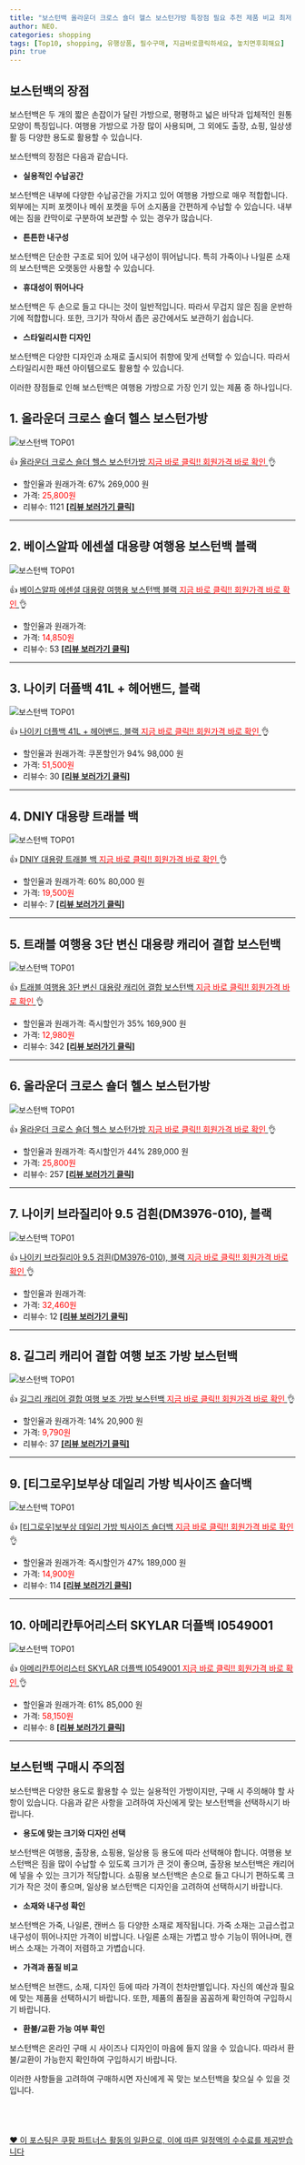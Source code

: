 ```yaml
---
title: "보스턴백 올라운더 크로스 숄더 헬스 보스턴가방 특장점 필요 추천 제품 비교 최저 가격 비교 장점 구매 후기 구매평"
author: NEO.
categories: shopping
tags: [Top10, shopping, 유행상품, 필수구매, 지금바로클릭하세요, 놓치면후회해요]
pin: true
---
```

## 보스턴백의 장점

보스턴백은 두 개의 짧은 손잡이가 달린 가방으로, 평평하고 넓은 바닥과 입체적인 원통 모양이 특징입니다. 여행용 가방으로 가장 많이 사용되며, 그 외에도 출장, 쇼핑, 일상생활 등 다양한 용도로 활용할 수 있습니다.

보스턴백의 장점은 다음과 같습니다.

* **실용적인 수납공간**

보스턴백은 내부에 다양한 수납공간을 가지고 있어 여행용 가방으로 매우 적합합니다. 외부에는 지퍼 포켓이나 메쉬 포켓을 두어 소지품을 간편하게 수납할 수 있습니다. 내부에는 짐을 칸막이로 구분하여 보관할 수 있는 경우가 많습니다.

* **튼튼한 내구성**

보스턴백은 단순한 구조로 되어 있어 내구성이 뛰어납니다. 특히 가죽이나 나일론 소재의 보스턴백은 오랫동안 사용할 수 있습니다.

* **휴대성이 뛰어나다**

보스턴백은 두 손으로 들고 다니는 것이 일반적입니다. 따라서 무겁지 않은 짐을 운반하기에 적합합니다. 또한, 크기가 작아서 좁은 공간에서도 보관하기 쉽습니다.

* **스타일리시한 디자인**

보스턴백은 다양한 디자인과 소재로 출시되어 취향에 맞게 선택할 수 있습니다. 따라서 스타일리시한 패션 아이템으로도 활용할 수 있습니다.

이러한 장점들로 인해 보스턴백은 여행용 가방으로 가장 인기 있는 제품 중 하나입니다.

   

## 1. 올라운더 크로스 숄더 헬스 보스턴가방

![보스턴백 TOP01](https://thumbnail9.coupangcdn.com/thumbnails/remote/490x490ex/image/rs_quotation_api/sjmwmmuq/6a3b2936c96c4feb988b6d67aed6e946.jpg)


👍 [올라운더 크로스 숄더 헬스 보스턴가방 <font color=red> 지금 바로 클릭!! 회원가격 바로 확인 </font> ](https://link.coupang.com/re/AFFSDP?lptag=AF3617701&subid=GithubCoopas&pageKey=7123591382&traceid=V0-153&itemId=17842517197&vendorItemId=85006082651) 👌 


- 할인율과 원래가격: 67%  269,000   원
- 가격: <span style='color:red'>25,800원</span>
- 리뷰수: 1121  [**[리뷰 보러가기 클릭]**](https://link.coupang.com/re/AFFSDP?lptag=AF3617701&subid=GithubCoopas&pageKey=7123591382&traceid=V0-153&itemId=17842517197&vendorItemId=85006082651)

---


   

## 2. 베이스알파 에센셜 대용량 여행용 보스턴백 블랙

![보스턴백 TOP01](https://thumbnail7.coupangcdn.com/thumbnails/remote/490x490ex/image/retail/images/6586237198454632-f30ca05b-8e7d-4698-baeb-43eaeb12bacb.jpg)


👍 [베이스알파 에센셜 대용량 여행용 보스턴백 블랙 <font color=red> 지금 바로 클릭!! 회원가격 바로 확인 </font> ](https://link.coupang.com/re/AFFSDP?lptag=AF3617701&subid=GithubCoopas&pageKey=6887762906&traceid=V0-153&itemId=16526101522&vendorItemId=83713071199) 👌 


- 할인율과 원래가격: 
- 가격: <span style='color:red'>14,850원</span>
- 리뷰수: 53  [**[리뷰 보러가기 클릭]**](https://link.coupang.com/re/AFFSDP?lptag=AF3617701&subid=GithubCoopas&pageKey=6887762906&traceid=V0-153&itemId=16526101522&vendorItemId=83713071199)

---


   

## 3. 나이키 더플백 41L + 헤어밴드, 블랙

![보스턴백 TOP01](https://thumbnail7.coupangcdn.com/thumbnails/remote/490x490ex/image/retail/images/194017178726990-8ea1c3e0-8e61-4437-9ae8-8240d9428a24.jpg)


👍 [나이키 더플백 41L + 헤어밴드, 블랙 <font color=red> 지금 바로 클릭!! 회원가격 바로 확인 </font> ](https://link.coupang.com/re/AFFSDP?lptag=AF3617701&subid=GithubCoopas&pageKey=6284855979&traceid=V0-153&itemId=12922799470&vendorItemId=80187418873) 👌 


- 할인율과 원래가격: 쿠폰할인가 94%  98,000   원
- 가격: <span style='color:red'>51,500원</span>
- 리뷰수: 30  [**[리뷰 보러가기 클릭]**](https://link.coupang.com/re/AFFSDP?lptag=AF3617701&subid=GithubCoopas&pageKey=6284855979&traceid=V0-153&itemId=12922799470&vendorItemId=80187418873)

---


   

## 4. DNIY 대용량 트래블 백

![보스턴백 TOP01](https://thumbnail6.coupangcdn.com/thumbnails/remote/490x490ex/image/retail/images/807378595983235-23124c26-03c0-45bb-9824-9cfce77e2486.jpg)


👍 [DNIY 대용량 트래블 백 <font color=red> 지금 바로 클릭!! 회원가격 바로 확인 </font> ](https://link.coupang.com/re/AFFSDP?lptag=AF3617701&subid=GithubCoopas&pageKey=6146320021&traceid=V0-153&itemId=11831051884&vendorItemId=79104484817) 👌 


- 할인율과 원래가격: 60%  80,000   원
- 가격: <span style='color:red'>19,500원</span>
- 리뷰수: 7  [**[리뷰 보러가기 클릭]**](https://link.coupang.com/re/AFFSDP?lptag=AF3617701&subid=GithubCoopas&pageKey=6146320021&traceid=V0-153&itemId=11831051884&vendorItemId=79104484817)

---


   

## 5. 트래블 여행용 3단 변신 대용량 캐리어 결합 보스턴백

![보스턴백 TOP01](https://thumbnail10.coupangcdn.com/thumbnails/remote/490x490ex/image/vendor_inventory/4a9a/f3800aa88b0417c9dce68522ba445397aafe24d6991c3ebf3215d560fd07.jpg)


👍 [트래블 여행용 3단 변신 대용량 캐리어 결합 보스턴백 <font color=red> 지금 바로 클릭!! 회원가격 바로 확인 </font> ](https://link.coupang.com/re/AFFSDP?lptag=AF3617701&subid=GithubCoopas&pageKey=7227177409&traceid=V0-153&itemId=18329684581&vendorItemId=85785439810) 👌 


- 할인율과 원래가격: 즉시할인가 35%  169,900   원
- 가격: <span style='color:red'>12,980원</span>
- 리뷰수: 342  [**[리뷰 보러가기 클릭]**](https://link.coupang.com/re/AFFSDP?lptag=AF3617701&subid=GithubCoopas&pageKey=7227177409&traceid=V0-153&itemId=18329684581&vendorItemId=85785439810)

---


   

## 6. 올라운더 크로스 숄더 헬스 보스턴가방

![보스턴백 TOP01](https://thumbnail10.coupangcdn.com/thumbnails/remote/490x490ex/image/rs_quotation_api/m7abvo3c/078811f7c15d4fea900555b3d2fac910.jpg)


👍 [올라운더 크로스 숄더 헬스 보스턴가방 <font color=red> 지금 바로 클릭!! 회원가격 바로 확인 </font> ](https://link.coupang.com/re/AFFSDP?lptag=AF3617701&subid=GithubCoopas&pageKey=7123591382&traceid=V0-153&itemId=17842517198&vendorItemId=85006082662) 👌 


- 할인율과 원래가격: 즉시할인가 44%  289,000   원
- 가격: <span style='color:red'>25,800원</span>
- 리뷰수: 257  [**[리뷰 보러가기 클릭]**](https://link.coupang.com/re/AFFSDP?lptag=AF3617701&subid=GithubCoopas&pageKey=7123591382&traceid=V0-153&itemId=17842517198&vendorItemId=85006082662)

---


   

## 7. 나이키 브라질리아 9.5 검흰(DM3976-010), 블랙

![보스턴백 TOP01](https://thumbnail6.coupangcdn.com/thumbnails/remote/490x490ex/image/vendor_inventory/d1ab/d619596590195c534d75d80e6536696be1c836e116ca0ae8e17f3031221a.jpg)


👍 [나이키 브라질리아 9.5 검흰(DM3976-010), 블랙 <font color=red> 지금 바로 클릭!! 회원가격 바로 확인 </font> ](https://link.coupang.com/re/AFFSDP?lptag=AF3617701&subid=GithubCoopas&pageKey=6971143367&traceid=V0-153&itemId=16370834961&vendorItemId=80436954734) 👌 


- 할인율과 원래가격: 
- 가격: <span style='color:red'>32,460원</span>
- 리뷰수: 12  [**[리뷰 보러가기 클릭]**](https://link.coupang.com/re/AFFSDP?lptag=AF3617701&subid=GithubCoopas&pageKey=6971143367&traceid=V0-153&itemId=16370834961&vendorItemId=80436954734)

---


   

## 8. 길그리 캐리어 결합 여행 보조 가방 보스턴백

![보스턴백 TOP01](https://thumbnail6.coupangcdn.com/thumbnails/remote/490x490ex/image/vendor_inventory/e921/f1af11e4c018ba870ae7e0c1ad6ede1591de1e9a35d1b272524199fd3966.jpg)


👍 [길그리 캐리어 결합 여행 보조 가방 보스턴백 <font color=red> 지금 바로 클릭!! 회원가격 바로 확인 </font> ](https://link.coupang.com/re/AFFSDP?lptag=AF3617701&subid=GithubCoopas&pageKey=5849440086&traceid=V0-153&itemId=10173996802&vendorItemId=87438451060) 👌 


- 할인율과 원래가격: 14%  20,900   원
- 가격: <span style='color:red'>9,790원</span>
- 리뷰수: 37  [**[리뷰 보러가기 클릭]**](https://link.coupang.com/re/AFFSDP?lptag=AF3617701&subid=GithubCoopas&pageKey=5849440086&traceid=V0-153&itemId=10173996802&vendorItemId=87438451060)

---


   

## 9. [티그로우]보부상 데일리 가방 빅사이즈 숄더백

![보스턴백 TOP01](https://thumbnail6.coupangcdn.com/thumbnails/remote/490x490ex/image/vendor_inventory/cc89/f31f5abc210378f4b14809c2329fec38ca361d3b74fa38e16d531a70b011.jpg)


👍 [[티그로우]보부상 데일리 가방 빅사이즈 숄더백 <font color=red> 지금 바로 클릭!! 회원가격 바로 확인 </font> ](https://link.coupang.com/re/AFFSDP?lptag=AF3617701&subid=GithubCoopas&pageKey=7710736008&traceid=V0-153&itemId=20668739552&vendorItemId=87741166240) 👌 


- 할인율과 원래가격: 즉시할인가 47%  189,000   원
- 가격: <span style='color:red'>14,900원</span>
- 리뷰수: 114  [**[리뷰 보러가기 클릭]**](https://link.coupang.com/re/AFFSDP?lptag=AF3617701&subid=GithubCoopas&pageKey=7710736008&traceid=V0-153&itemId=20668739552&vendorItemId=87741166240)

---


   

## 10. 아메리칸투어리스터 SKYLAR 더플백 I0549001

![보스턴백 TOP01](https://thumbnail7.coupangcdn.com/thumbnails/remote/490x490ex/image/retail/images/2019/05/09/11/2/b61cc22e-f546-4d4c-98b1-97f9329cc39c.jpg)


👍 [아메리칸투어리스터 SKYLAR 더플백 I0549001 <font color=red> 지금 바로 클릭!! 회원가격 바로 확인 </font> ](https://link.coupang.com/re/AFFSDP?lptag=AF3617701&subid=GithubCoopas&pageKey=1921244165&traceid=V0-153&itemId=3261962968&vendorItemId=4746241229) 👌 


- 할인율과 원래가격: 61%  85,000   원
- 가격: <span style='color:red'>58,150원</span>
- 리뷰수: 8  [**[리뷰 보러가기 클릭]**](https://link.coupang.com/re/AFFSDP?lptag=AF3617701&subid=GithubCoopas&pageKey=1921244165&traceid=V0-153&itemId=3261962968&vendorItemId=4746241229)

---
## 보스턴백 구매시 주의점

보스턴백은 다양한 용도로 활용할 수 있는 실용적인 가방이지만, 구매 시 주의해야 할 사항이 있습니다. 다음과 같은 사항을 고려하여 자신에게 맞는 보스턴백을 선택하시기 바랍니다.

* **용도에 맞는 크기와 디자인 선택**

보스턴백은 여행용, 출장용, 쇼핑용, 일상용 등 용도에 따라 선택해야 합니다. 여행용 보스턴백은 짐을 많이 수납할 수 있도록 크기가 큰 것이 좋으며, 출장용 보스턴백은 캐리어에 넣을 수 있는 크기가 적당합니다. 쇼핑용 보스턴백은 손으로 들고 다니기 편하도록 크기가 작은 것이 좋으며, 일상용 보스턴백은 디자인을 고려하여 선택하시기 바랍니다.

* **소재와 내구성 확인**

보스턴백은 가죽, 나일론, 캔버스 등 다양한 소재로 제작됩니다. 가죽 소재는 고급스럽고 내구성이 뛰어나지만 가격이 비쌉니다. 나일론 소재는 가볍고 방수 기능이 뛰어나며, 캔버스 소재는 가격이 저렴하고 가볍습니다.

* **가격과 품질 비교**

보스턴백은 브랜드, 소재, 디자인 등에 따라 가격이 천차만별입니다. 자신의 예산과 필요에 맞는 제품을 선택하시기 바랍니다. 또한, 제품의 품질을 꼼꼼하게 확인하여 구입하시기 바랍니다.

* **환불/교환 가능 여부 확인**

보스턴백은 온라인 구매 시 사이즈나 디자인이 마음에 들지 않을 수 있습니다. 따라서 환불/교환이 가능한지 확인하여 구입하시기 바랍니다.

이러한 사항들을 고려하여 구매하시면 자신에게 꼭 맞는 보스턴백을 찾으실 수 있을 것입니다.<br><br><br><br><br> [ ❤  이 포스팅은 쿠팡 파트너스 활동의 일환으로, 이에 따른 일정액의 수수료를 제공받습니다](https://link.coupang.com/a/bcEFyh)
